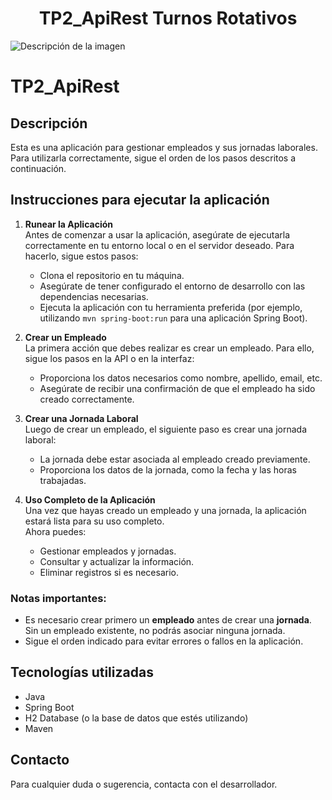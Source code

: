 <h1 style="text-align: center;">TP2_ApiRest Turnos Rotativos</h1>

![Descripción de la imagen](https://tse2.mm.bing.net/th?id=OIG1.V.HpgFEQMV.RbUSIVP.b&pid=ImgGn)

# TP2_ApiRest

## Descripción

Esta es una aplicación para gestionar empleados y sus jornadas laborales. Para utilizarla correctamente, sigue el orden de los pasos descritos a continuación.

## Instrucciones para ejecutar la aplicación

1. **Runear la Aplicación**  
   Antes de comenzar a usar la aplicación, asegúrate de ejecutarla correctamente en tu entorno local o en el servidor deseado. Para hacerlo, sigue estos pasos:

   - Clona el repositorio en tu máquina.
   - Asegúrate de tener configurado el entorno de desarrollo con las dependencias necesarias.
   - Ejecuta la aplicación con tu herramienta preferida (por ejemplo, utilizando `mvn spring-boot:run` para una aplicación Spring Boot).

2. **Crear un Empleado**  
   La primera acción que debes realizar es crear un empleado. Para ello, sigue los pasos en la API o en la interfaz:

   - Proporciona los datos necesarios como nombre, apellido, email, etc.
   - Asegúrate de recibir una confirmación de que el empleado ha sido creado correctamente.

3. **Crear una Jornada Laboral**  
   Luego de crear un empleado, el siguiente paso es crear una jornada laboral:

   - La jornada debe estar asociada al empleado creado previamente.
   - Proporciona los datos de la jornada, como la fecha y las horas trabajadas.

4. **Uso Completo de la Aplicación**  
   Una vez que hayas creado un empleado y una jornada, la aplicación estará lista para su uso completo.  
   Ahora puedes:
   - Gestionar empleados y jornadas.
   - Consultar y actualizar la información.
   - Eliminar registros si es necesario.

### Notas importantes:

- Es necesario crear primero un **empleado** antes de crear una **jornada**. Sin un empleado existente, no podrás asociar ninguna jornada.
- Sigue el orden indicado para evitar errores o fallos en la aplicación.

## Tecnologías utilizadas

- Java
- Spring Boot
- H2 Database (o la base de datos que estés utilizando)
- Maven

## Contacto

Para cualquier duda o sugerencia, contacta con el desarrollador.
